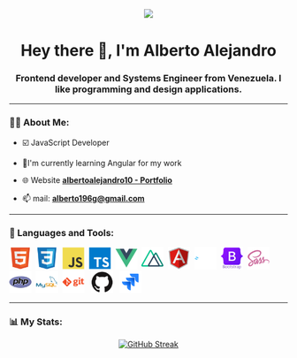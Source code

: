 <div  id="header"  align="center">
	<img src="https://media2.giphy.com/media/mTPjPA6SSXgTsnZ1Dh/giphy.gif?cid=ecf05e47p00xiddw2drj6yvu3cujg6svy13nekt2ujmlmzw3&rid=giphy.gif&ct=g"  width="200"/>
	<h1  align="center">Hey there 👋, I'm Alberto Alejandro</h1>
	<h3  align="center"> Frontend developer and Systems Engineer from Venezuela. I like programming and design applications.</h3>
</div>

---  

### 👨‍💻 About Me:

- ☑️ JavaScript Developer

- 🌿I'm currently learning Angular for my work

- 🌐 Website **[albertoalejandro10 - Portfolio](https://albertoalejandro10.github.io/)**

- 📫 mail: **alberto196g@gmail.com**


---

<div  align="left">
	<h3>🔨 Languages and Tools:</h3>
  <img src="https://github.com/devicons/devicon/blob/master/icons/html5/html5-original.svg" title="HTML5" alt="HTML5" width="40" height="40"/>&nbsp;
  <img src="https://github.com/devicons/devicon/blob/master/icons/css3/css3-original.svg"  title="CSS3" alt="CSS3" width="40" height="40"/>&nbsp;
  <img src="https://github.com/devicons/devicon/blob/master/icons/javascript/javascript-original.svg" title="JavaScript" alt="JavaScript" width="40" height="40"/>&nbsp;
  <img src="https://github.com/devicons/devicon/blob/master/icons/typescript/typescript-original.svg" title="TypeScript" alt="TypeScript" width="40" height="40"/>&nbsp;
  <img src="https://github.com/devicons/devicon/blob/master/icons/vuejs/vuejs-original.svg"  title="Vue.js" alt="Vue.js" width="40" height="40"/>&nbsp;
  <img src="https://github.com/devicons/devicon/blob/master/icons/nuxtjs/nuxtjs-original.svg"  title="Nuxt.js" alt="Nuxt.js" width="40" height="40"/>&nbsp;
  <img src="https://github.com/devicons/devicon/blob/master/icons/angularjs/angularjs-original.svg" title="Angular" alt="Angular" width="40" height="40"/>&nbsp;
  <img src="https://github.com/devicons/devicon/blob/master/icons/tailwindcss/tailwindcss-original-wordmark.svg" title="TailwindCSS" alt="TailwindCSS" width="40" height="40"/>&nbsp;
  <img src="https://github.com/devicons/devicon/blob/master/icons/bootstrap/bootstrap-original-wordmark.svg" title="Bootstrap" alt="Bootstrap" width="40" height="40"/>&nbsp;
  <img src="https://github.com/devicons/devicon/blob/master/icons/sass/sass-original.svg" title="Sass" alt="Sass" width="40" height="40"/>&nbsp;
  <img src="https://github.com/devicons/devicon/blob/master/icons/php/php-original.svg"  title="PHP" alt="PHP" width="40" height="40"/>&nbsp;
  <img src="https://github.com/devicons/devicon/blob/master/icons/mysql/mysql-original-wordmark.svg" title="MySQL" alt="MySQL" width="40" height="40"/>&nbsp;
  <img src="https://github.com/devicons/devicon/blob/master/icons/git/git-plain-wordmark.svg" title="Git" alt="Git" width="40" height="40"/> &nbsp;
  <img src="https://github.com/devicons/devicon/blob/master/icons/github/github-original.svg" title="GitHub" alt="GitHub" width="40" height="40"/> &nbsp;
  <img src="https://github.com/devicons/devicon/blob/master/icons/jira/jira-original.svg" title="Jira" alt="Jira" width="40" height="40"/> &nbsp;
</div>

---

###  📊 My Stats:

<div align="center">

  [![GitHub Streak](https://streak-stats.demolab.com?user=albertoalejandro10&theme=vue-dark&hide_border=true&date_format=M%20j%5B%2C%20Y%5D&background=22272E)](https://git.io/streak-stats)

</div>



<!--
**albertoalejandro10/albertoalejandro10** is a ✨ _special_ ✨ repository because its `README.md` (this file) appears on your GitHub profile. -->